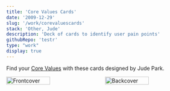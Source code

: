 ```yaml
---
title: 'Core Values Cards'
date: '2009-12-29'
slug: '/work/corevaluescards'
stack: 'Other, Jude'
description: 'Deck of cards to identify user pain points'
githubRepo: 'testr'
type: "work"  
display: true
---
```


Find your [Core Values](https://issuu.com/judepark/docs/bookofrevelations) with these cards designed by Jude Park.


<div style="display: flex; justify-content: space-between;">
  <img src="https://64.media.tumblr.com/475595e27a569cba5c00dfc32c0ffe61/0ee66976eedcfd2f-f5/s500x750/105eeca05ce23048b643d552fb23e6b983975268.pnj" alt="Frontcover" style="width: 48%;"/>
  <img src="https://64.media.tumblr.com/fb903e168f06090c0d0dd4ae07ed9363/0ee66976eedcfd2f-57/s500x750/d577a2eb7c33cce446dd10ce3609cdd8200b8ada.pnj" alt="Backcover" style="width: 48%;"/>
</div>
<br/>

